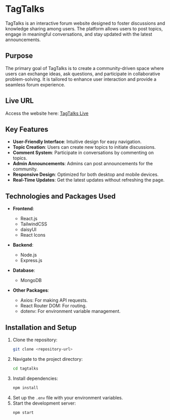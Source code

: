 # TagTalks

TagTalks is an interactive forum website designed to foster discussions and knowledge sharing among users. The platform allows users to post topics, engage in meaningful conversations, and stay updated with the latest announcements.

## Purpose
The primary goal of TagTalks is to create a community-driven space where users can exchange ideas, ask questions, and participate in collaborative problem-solving. It is tailored to enhance user interaction and provide a seamless forum experience.

## Live URL
Access the website here: [TagTalks Live](https://tagtalks-a59ee.web.app/) 

## Key Features
- **User-Friendly Interface**: Intuitive design for easy navigation.
- **Topic Creation**: Users can create new topics to initiate discussions.
- **Comment System**: Participate in conversations by commenting on topics.
- **Admin Announcements**: Admins can post announcements for the community.
- **Responsive Design**: Optimized for both desktop and mobile devices.
- **Real-Time Updates**: Get the latest updates without refreshing the page.

## Technologies and Packages Used
- **Frontend**:
  - React.js
  - TailwindCSS
  - daisyUI
  - React Icons

- **Backend**:
  - Node.js
  - Express.js

- **Database**:
  - MongoDB

- **Other Packages**:
  - Axios: For making API requests.
  - React Router DOM: For routing.
  - dotenv: For environment variable management.
  
## Installation and Setup
1. Clone the repository:
   ```bash
   git clone <repository-url>
   ```
2. Navigate to the project directory:
   ```bash
   cd tagtalks
   ```
3. Install dependencies:
   ```bash
   npm install
   ```
4. Set up the `.env` file with your environment variables.
5. Start the development server:
   ```bash
   npm start
   ```



